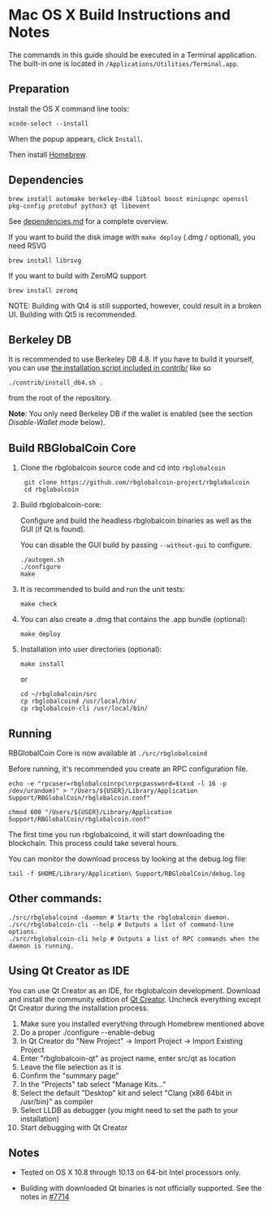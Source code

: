 Mac OS X Build Instructions and Notes
====================================
The commands in this guide should be executed in a Terminal application.
The built-in one is located in `/Applications/Utilities/Terminal.app`.

Preparation
-----------
Install the OS X command line tools:

`xcode-select --install`

When the popup appears, click `Install`.

Then install [Homebrew](https://brew.sh).

Dependencies
----------------------

    brew install automake berkeley-db4 libtool boost miniupnpc openssl pkg-config protobuf python3 qt libevent

See [dependencies.md](dependencies.md) for a complete overview.

If you want to build the disk image with `make deploy` (.dmg / optional), you need RSVG

    brew install librsvg

If you want to build with ZeroMQ support
    
    brew install zeromq

NOTE: Building with Qt4 is still supported, however, could result in a broken UI. Building with Qt5 is recommended.

Berkeley DB
-----------
It is recommended to use Berkeley DB 4.8. If you have to build it yourself,
you can use [the installation script included in contrib/](/contrib/install_db4.sh)
like so

```shell
./contrib/install_db4.sh .
```

from the root of the repository.

**Note**: You only need Berkeley DB if the wallet is enabled (see the section *Disable-Wallet mode* below).

Build RBGlobalCoin Core
------------------------

1. Clone the rbglobalcoin source code and cd into `rbglobalcoin`

        git clone https://github.com/rbglobalcoin-project/rbglobalcoin
        cd rbglobalcoin

2.  Build rbglobalcoin-core:

    Configure and build the headless rbglobalcoin binaries as well as the GUI (if Qt is found).

    You can disable the GUI build by passing `--without-gui` to configure.

        ./autogen.sh
        ./configure
        make

3.  It is recommended to build and run the unit tests:

        make check

4.  You can also create a .dmg that contains the .app bundle (optional):

        make deploy

5.  Installation into user directories (optional):

        make install

    or

        cd ~/rbglobalcoin/src
        cp rbglobalcoind /usr/local/bin/
        cp rbglobalcoin-cli /usr/local/bin/

Running
-------

RBGlobalCoin Core is now available at `./src/rbglobalcoind`

Before running, it's recommended you create an RPC configuration file.

    echo -e "rpcuser=rbglobalcoinrpc\nrpcpassword=$(xxd -l 16 -p /dev/urandom)" > "/Users/${USER}/Library/Application Support/RBGlobalCoin/rbglobalcoin.conf"

    chmod 600 "/Users/${USER}/Library/Application Support/RBGlobalCoin/rbglobalcoin.conf"

The first time you run rbglobalcoind, it will start downloading the blockchain. This process could take several hours.

You can monitor the download process by looking at the debug.log file:

    tail -f $HOME/Library/Application\ Support/RBGlobalCoin/debug.log

Other commands:
-------

    ./src/rbglobalcoind -daemon # Starts the rbglobalcoin daemon.
    ./src/rbglobalcoin-cli --help # Outputs a list of command-line options.
    ./src/rbglobalcoin-cli help # Outputs a list of RPC commands when the daemon is running.

Using Qt Creator as IDE
------------------------
You can use Qt Creator as an IDE, for rbglobalcoin development.
Download and install the community edition of [Qt Creator](https://www.qt.io/download/).
Uncheck everything except Qt Creator during the installation process.

1. Make sure you installed everything through Homebrew mentioned above
2. Do a proper ./configure --enable-debug
3. In Qt Creator do "New Project" -> Import Project -> Import Existing Project
4. Enter "rbglobalcoin-qt" as project name, enter src/qt as location
5. Leave the file selection as it is
6. Confirm the "summary page"
7. In the "Projects" tab select "Manage Kits..."
8. Select the default "Desktop" kit and select "Clang (x86 64bit in /usr/bin)" as compiler
9. Select LLDB as debugger (you might need to set the path to your installation)
10. Start debugging with Qt Creator

Notes
-----

* Tested on OS X 10.8 through 10.13 on 64-bit Intel processors only.

* Building with downloaded Qt binaries is not officially supported. See the notes in [#7714](https://github.com/bitcoin/bitcoin/issues/7714)
